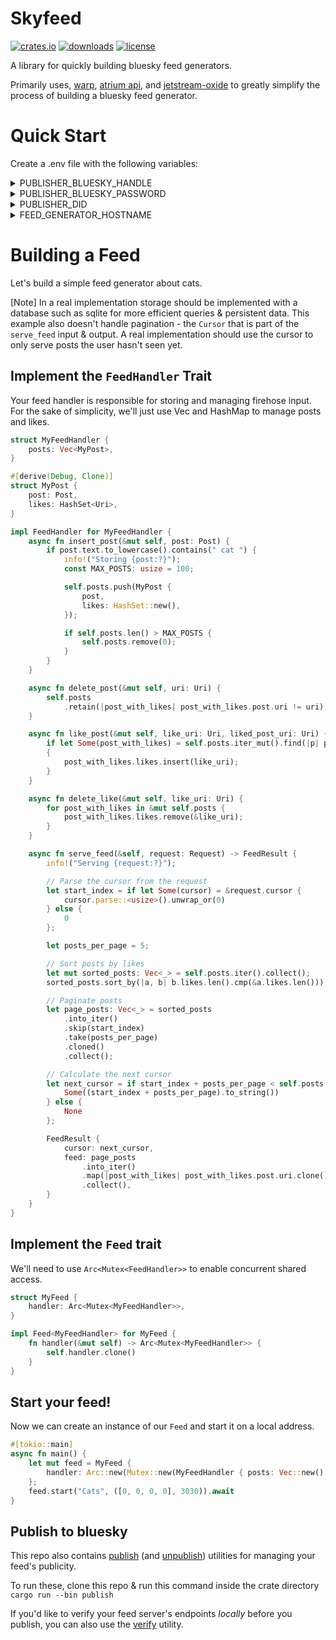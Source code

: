 # Skyfeed

[![crates.io](https://img.shields.io/crates/v/skyfeed.svg)](https://crates.io/crates/skyfeed)
[![downloads](https://img.shields.io/crates/d/skyfeed.svg)](https://crates.io/crates/skyfeed)
[![license](https://img.shields.io/crates/l/skyfeed.svg)](https://github.com/ejjonny/skyfeed/blob/main/LICENSE)

A library for quickly building bluesky feed generators.

Primarily uses, [warp](https://github.com/seanmonstar/warp), [atrium api](https://github.com/sugyan/atrium), and [jetstream-oxide](https://github.com/videah/jetstream-oxide) to greatly simplify the process of building a bluesky feed generator.

# Quick Start

Create a .env file with the following variables:

<details>
    <summary>PUBLISHER_BLUESKY_HANDLE</summary>

Your handle - something like "someguy.bsky.social"

```
PUBLISHER_BLUESKY_HANDLE="someguy.bsky.social"
```

</details>

<details>
    <summary>PUBLISHER_BLUESKY_PASSWORD</summary>

An app password. You can create app passwords [here](https://bsky.app/settings/app-passwords)

```
PUBLISHER_BLUESKY_PASSWORD="..."
```

</details>

<details>
    <summary>PUBLISHER_DID</summary>

Your DID.

This can be a little hard to track down - you can use [this utility](./src/bin/my_did.rs) to check your DID once you've added `PUBLISHER_BLUESKY_HANDLE` & `PUBLISHER_BLUESKY_PASSWORD` to your .env file.

To run the my_did utility - clone this repo & run this command inside the crate directory
`cargo run --bin my_did`

```
PUBLISHER_DID="..."
```

</details>

<details>
    <summary>FEED_GENERATOR_HOSTNAME</summary>

The host name for your feed generator.
(In the URL `https://github.com/cyypherus/skyfeed` the host name is `github.com`)

You can develop your feed locally without setting this to a real value. However, when publishing, this value must be a domain that:

- Points to your service.
- Is secured with SSL (HTTPS).
- Is accessible on the public internet.

```
FEED_GENERATOR_HOSTNAME="..."

```

</details>

# Building a Feed

Let's build a simple feed generator about cats.

[Note]
In a real implementation storage should be implemented with a database such as sqlite for more efficient queries & persistent data.
This example also doesn't handle pagination - the `Cursor` that is part of the `serve_feed` input & output. A real implementation should use the cursor to only serve posts the user hasn't seen yet.

## Implement the `FeedHandler` Trait

Your feed handler is responsible for storing and managing firehose input. For the sake of simplicity, we'll just use Vec and HashMap to manage posts and likes.

```rust
struct MyFeedHandler {
    posts: Vec<MyPost>,
}

#[derive(Debug, Clone)]
struct MyPost {
    post: Post,
    likes: HashSet<Uri>,
}

impl FeedHandler for MyFeedHandler {
    async fn insert_post(&mut self, post: Post) {
        if post.text.to_lowercase().contains(" cat ") {
            info!("Storing {post:?}");
            const MAX_POSTS: usize = 100;

            self.posts.push(MyPost {
                post,
                likes: HashSet::new(),
            });

            if self.posts.len() > MAX_POSTS {
                self.posts.remove(0);
            }
        }
    }

    async fn delete_post(&mut self, uri: Uri) {
        self.posts
            .retain(|post_with_likes| post_with_likes.post.uri != uri);
    }

    async fn like_post(&mut self, like_uri: Uri, liked_post_uri: Uri) {
        if let Some(post_with_likes) = self.posts.iter_mut().find(|p| p.post.uri == liked_post_uri)
        {
            post_with_likes.likes.insert(like_uri);
        }
    }

    async fn delete_like(&mut self, like_uri: Uri) {
        for post_with_likes in &mut self.posts {
            post_with_likes.likes.remove(&like_uri);
        }
    }

    async fn serve_feed(&self, request: Request) -> FeedResult {
        info!("Serving {request:?}");

        // Parse the cursor from the request
        let start_index = if let Some(cursor) = &request.cursor {
            cursor.parse::<usize>().unwrap_or(0)
        } else {
            0
        };

        let posts_per_page = 5;

        // Sort posts by likes
        let mut sorted_posts: Vec<_> = self.posts.iter().collect();
        sorted_posts.sort_by(|a, b| b.likes.len().cmp(&a.likes.len()));

        // Paginate posts
        let page_posts: Vec<_> = sorted_posts
            .into_iter()
            .skip(start_index)
            .take(posts_per_page)
            .cloned()
            .collect();

        // Calculate the next cursor
        let next_cursor = if start_index + posts_per_page < self.posts.len() {
            Some((start_index + posts_per_page).to_string())
        } else {
            None
        };

        FeedResult {
            cursor: next_cursor,
            feed: page_posts
                .into_iter()
                .map(|post_with_likes| post_with_likes.post.uri.clone())
                .collect(),
        }
    }
}

```

## Implement the `Feed` trait

We'll need to use `Arc<Mutex<FeedHandler>>` to enable concurrent shared access.

```rust
struct MyFeed {
    handler: Arc<Mutex<MyFeedHandler>>,
}

impl Feed<MyFeedHandler> for MyFeed {
    fn handler(&mut self) -> Arc<Mutex<MyFeedHandler>> {
        self.handler.clone()
    }
}
```

## Start your feed!

Now we can create an instance of our `Feed` and start it on a local address.

```rust
#[tokio::main]
async fn main() {
    let mut feed = MyFeed {
        handler: Arc::new(Mutex::new(MyFeedHandler { posts: Vec::new() })),
    };
    feed.start("Cats", ([0, 0, 0, 0], 3030)).await
}
```

## Publish to bluesky

This repo also contains [publish](./src/bin/publish.rs) (and [unpublish](./src/bin/unpublish.rs)) utilities for managing your feed's publicity.

To run these, clone this repo & run this command inside the crate directory
`cargo run --bin publish`

If you'd like to verify your feed server's endpoints _locally_ before you publish, you can also use the [verify](./src/bin/verify.rs) utility.
